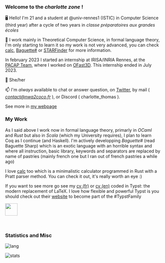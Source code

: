 ### Welcome to the _charlotte zone_ !

🖥️ Hello! I'm 21 and a student at @univ-rennes1 (ISTIC) in Computer Science (third year) after a cycle of two years in _classe préparatoires aux grandes écoles_ 

🧮 I work mainly in Theoretical Computer Science, in formal language theory, I'm only starting to learn it so my work is not very advanced, you can check [calc](https://github.com/coco33920/calc), [Baguette#](https://github.com/coco33920/ocaml-baguetteshap-interpreter) or [STARFinder](https://github.com/coco33920/STARFinder) for more information.

In february 2023 I started an internship at IRISA/INRIA Rennes, at the [PACAP Team](https://team.inria.fr/pacap/presentation/), where I worked on [OFast3D](https://project.inria.fr/ofast3d/). This internship ended in July 2023.

🌈 She/her

📫 I'm *always* available to chat or answer question, on  <a href="https://twitter.com/coco33920">Twitter</a>, by mail ( *contact@nwa2coco.fr* ), or Discord ( charlotte_thomas ).

See more in [my webpage](https://me.nwa2coco.fr)

### My Work
As I said above I work now in formal language theory, primarly in *OCaml* and *Rust* but also in *Scala* (which my University requires), I plan to learn Coq as I continue (and Haskell). I'm actively developping _Baguette#_ (read Baguette Sharp) which is an exotic language with an horrible syntax and where all instruction, basic library, keywords and separators are replaced by name of pastries (mainly french one but I ran out of french pastries a while ago)

I love [calc](https://github.com/coco33920/calc) too which is a minimalistic calculator programmed in Rust with a Pratt parser method. You can check it out, it's really worth an eye :)

If you want to see more go see my [cv (fr)](https://github.com/coco33920/cv/blob/master/cv_2023.pdf) or [cv (en)](https://github.com/coco33920/cv/blob/master/cv_2023_en.pdf) 
coded in Typst: the modern replacement of LaTeX. I love how flexible and powerful Typst is you should check out their [website](https://typst.app) to become part of the #TypstFamily 

<a href="https://github.com/typst/typst"><img src="https://github.com/coco33920/coco33920/assets/17108449/34a5422d-8721-4593-b776-892c1ea74962" width="40em"/></a>



<br>

### Statistics and Misc

![lang](https://wakatime.com/share/@coco33920/a807b877-007c-49cc-96bd-14e6c523ead2.svg)

![stats](https://github-readme-stats.vercel.app/api?username=coco33920&count_private=true&show_icons=true&theme=material-palenight) 
